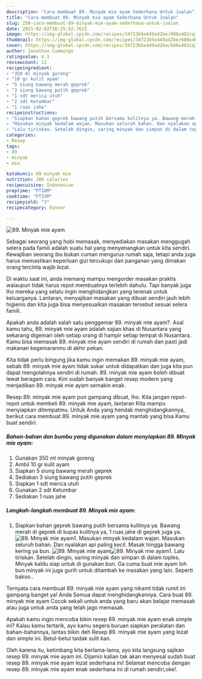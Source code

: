 ```yaml
---
description: "Cara membuat 89. Minyak mie ayam Sederhana Untuk Jualan"
title: "Cara membuat 89. Minyak mie ayam Sederhana Untuk Jualan"
slug: 250-cara-membuat-89-minyak-mie-ayam-sederhana-untuk-jualan
date: 2021-02-02T16:25:52.762Z
image: https://img-global.cpcdn.com/recipes/34f23b5e449ad2be/680x482cq70/89-minyak-mie-ayam-foto-resep-utama.jpg
thumbnail: https://img-global.cpcdn.com/recipes/34f23b5e449ad2be/680x482cq70/89-minyak-mie-ayam-foto-resep-utama.jpg
cover: https://img-global.cpcdn.com/recipes/34f23b5e449ad2be/680x482cq70/89-minyak-mie-ayam-foto-resep-utama.jpg
author: Jonathan Cummings
ratingvalue: 4.1
reviewcount: 11
recipeingredient:
- "350 ml minyak goreng"
- "10 gr kulit ayam"
- "5 siung bawang merah geprek"
- "3 siung bawang putih geprek"
- "1 sdt merica utuh"
- "2 sdt Ketumbar"
- "1 ruas jahe"
recipeinstructions:
- "Siapkan bahan geprek bawang putih bersama kulitnya ya. Bawang merah di geprek di kupas kulitnya ya, 1 ruas jahe di geprek juga ya."
- "Masukan minyak kedalam wajan. Masukan seluruh bahan. Dan nyalakan api paling kecil. Masak hingga bawang kering ya bun."
- "Lalu tiriskan. Setelah dingin, saring minyak dan simpan di dalam toples. Minyak kaldu siap untuk di gunakan bun. Ga cuma buat mie ayam loh bun minyak ini juga gurih untuk ditambah ke masakan yang lain. Seperti bakso.."
categories:
- Resep
tags:
- 89
- minyak
- mie

katakunci: 89 minyak mie 
nutrition: 289 calories
recipecuisine: Indonesian
preptime: "PT18M"
cooktime: "PT33M"
recipeyield: "3"
recipecategory: Dinner

---
```



![89. Minyak mie ayam](https://img-global.cpcdn.com/recipes/34f23b5e449ad2be/680x482cq70/89-minyak-mie-ayam-foto-resep-utama.jpg)

Sebagai seorang yang hobi memasak, menyediakan masakan menggugah selera pada famili adalah suatu hal yang menyenangkan untuk kita sendiri. Kewajiban seorang ibu bukan cuman mengurus rumah saja, tetapi anda juga harus memastikan keperluan gizi tercukupi dan panganan yang dimakan orang tercinta wajib lezat.

Di waktu  saat ini, anda memang mampu mengorder masakan praktis walaupun tidak harus repot membuatnya terlebih dahulu. Tapi banyak juga lho mereka yang selalu ingin menghidangkan yang terenak untuk keluarganya. Lantaran, menyajikan masakan yang dibuat sendiri jauh lebih higienis dan kita juga bisa menyesuaikan masakan tersebut sesuai selera famili. 



Apakah anda adalah salah satu penggemar 89. minyak mie ayam?. Asal kamu tahu, 89. minyak mie ayam adalah sajian khas di Nusantara yang sekarang digemari oleh setiap orang di hampir setiap tempat di Nusantara. Kamu bisa memasak 89. minyak mie ayam sendiri di rumah dan pasti jadi makanan kegemaranmu di akhir pekan.

Kita tidak perlu bingung jika kamu ingin memakan 89. minyak mie ayam, sebab 89. minyak mie ayam tidak sukar untuk didapatkan dan juga kita pun dapat mengolahnya sendiri di rumah. 89. minyak mie ayam boleh dibuat lewat beragam cara. Kini sudah banyak banget resep modern yang menjadikan 89. minyak mie ayam semakin enak.

Resep 89. minyak mie ayam pun gampang dibuat, lho. Kita jangan repot-repot untuk membeli 89. minyak mie ayam, lantaran Kita mampu menyiapkan ditempatmu. Untuk Anda yang hendak menghidangkannya, berikut cara membuat 89. minyak mie ayam yang mantab yang bisa Kamu buat sendiri.

<!--inarticleads1-->

##### Bahan-bahan dan bumbu yang digunakan dalam menyiapkan 89. Minyak mie ayam:

1. Gunakan 350 ml minyak goreng
1. Ambil 10 gr kulit ayam
1. Siapkan 5 siung bawang merah geprek
1. Sediakan 3 siung bawang putih geprek
1. Siapkan 1 sdt merica utuh
1. Gunakan 2 sdt Ketumbar
1. Sediakan 1 ruas jahe




<!--inarticleads2-->

##### Langkah-langkah membuat 89. Minyak mie ayam:

1. Siapkan bahan geprek bawang putih bersama kulitnya ya. Bawang merah di geprek di kupas kulitnya ya, 1 ruas jahe di geprek juga ya.
<img src="https://img-global.cpcdn.com/steps/cf5f66fba1d43056/160x128cq70/89-minyak-mie-ayam-langkah-memasak-1-foto.jpg" alt="89. Minyak mie ayam">1. Masukan minyak kedalam wajan. Masukan seluruh bahan. Dan nyalakan api paling kecil. Masak hingga bawang kering ya bun.
<img src="https://img-global.cpcdn.com/steps/ee39021c055e84b3/160x128cq70/89-minyak-mie-ayam-langkah-memasak-2-foto.jpg" alt="89. Minyak mie ayam"><img src="https://img-global.cpcdn.com/steps/f34ff14688384c62/160x128cq70/89-minyak-mie-ayam-langkah-memasak-2-foto.jpg" alt="89. Minyak mie ayam">1. Lalu tiriskan. Setelah dingin, saring minyak dan simpan di dalam toples. Minyak kaldu siap untuk di gunakan bun. Ga cuma buat mie ayam loh bun minyak ini juga gurih untuk ditambah ke masakan yang lain. Seperti bakso..




Ternyata cara membuat 89. minyak mie ayam yang nikamt tidak rumit ini gampang banget ya! Anda Semua dapat menghidangkannya. Cara buat 89. minyak mie ayam Cocok sekali untuk anda yang baru akan belajar memasak atau juga untuk anda yang telah jago memasak.

Apakah kamu ingin mencoba bikin resep 89. minyak mie ayam enak simple ini? Kalau kamu tertarik, ayo kamu segera buruan siapkan peralatan dan bahan-bahannya, lantas bikin deh Resep 89. minyak mie ayam yang lezat dan simple ini. Betul-betul taidak sulit kan. 

Oleh karena itu, ketimbang kita berlama-lama, ayo kita langsung sajikan resep 89. minyak mie ayam ini. Dijamin kalian tak akan menyesal sudah buat resep 89. minyak mie ayam lezat sederhana ini! Selamat mencoba dengan resep 89. minyak mie ayam enak sederhana ini di rumah sendiri,oke!.

